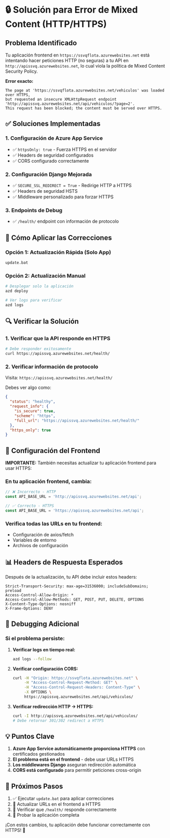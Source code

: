 # 🔒 Solución para Error de Mixed Content (HTTP/HTTPS)

## Problema Identificado

Tu aplicación frontend en `https://ssvqflota.azurewebsites.net` está intentando hacer peticiones HTTP (no seguras) a tu API en `http://apissvq.azurewebsites.net`, lo cual viola la política de Mixed Content Security Policy.

**Error exacto:**
```
The page at 'https://ssvqflota.azurewebsites.net/vehiculos' was loaded over HTTPS, 
but requested an insecure XMLHttpRequest endpoint 'http://apissvq.azurewebsites.net/api/vehiculos/?page=2'. 
This request has been blocked; the content must be served over HTTPS.
```

## ✅ Soluciones Implementadas

### 1. Configuración de Azure App Service
- ✅ `httpsOnly: true` - Fuerza HTTPS en el servidor
- ✅ Headers de seguridad configurados
- ✅ CORS configurado correctamente

### 2. Configuración Django Mejorada
- ✅ `SECURE_SSL_REDIRECT = True` - Redirige HTTP a HTTPS
- ✅ Headers de seguridad HSTS
- ✅ Middleware personalizado para forzar HTTPS

### 3. Endpoints de Debug
- ✅ `/health/` endpoint con información de protocolo

## 🚀 Cómo Aplicar las Correcciones

### Opción 1: Actualización Rápida (Solo App)
```bash
update.bat
```

### Opción 2: Actualización Manual
```bash
# Desplegar solo la aplicación
azd deploy

# Ver logs para verificar
azd logs
```

## 🔍 Verificar la Solución

### 1. Verificar que la API responde en HTTPS
```bash
# Debe responder exitosamente
curl https://apissvq.azurewebsites.net/health/
```

### 2. Verificar información de protocolo
Visita: `https://apissvq.azurewebsites.net/health/`

Debes ver algo como:
```json
{
  "status": "healthy",
  "request_info": {
    "is_secure": true,
    "scheme": "https",
    "full_url": "https://apissvq.azurewebsites.net/health/"
  },
  "https_only": true
}
```

## 🔧 Configuración del Frontend

**IMPORTANTE:** También necesitas actualizar tu aplicación frontend para usar HTTPS:

### En tu aplicación frontend, cambia:
```javascript
// ❌ Incorrecto - HTTP
const API_BASE_URL = 'http://apissvq.azurewebsites.net/api';

// ✅ Correcto - HTTPS
const API_BASE_URL = 'https://apissvq.azurewebsites.net/api';
```

### Verifica todas las URLs en tu frontend:
- Configuración de axios/fetch
- Variables de entorno
- Archivos de configuración

## 📊 Headers de Respuesta Esperados

Después de la actualización, tu API debe incluir estos headers:

```http
Strict-Transport-Security: max-age=31536000; includeSubDomains; preload
Access-Control-Allow-Origin: *
Access-Control-Allow-Methods: GET, POST, PUT, DELETE, OPTIONS
X-Content-Type-Options: nosniff
X-Frame-Options: DENY
```

## 🐛 Debugging Adicional

### Si el problema persiste:

1. **Verificar logs en tiempo real:**
   ```bash
   azd logs --follow
   ```

2. **Verificar configuración CORS:**
   ```bash
   curl -H "Origin: https://ssvqflota.azurewebsites.net" \
        -H "Access-Control-Request-Method: GET" \
        -H "Access-Control-Request-Headers: Content-Type" \
        -X OPTIONS \
        https://apissvq.azurewebsites.net/api/vehiculos/
   ```

3. **Verificar redirección HTTP -> HTTPS:**
   ```bash
   curl -I http://apissvq.azurewebsites.net/api/vehiculos/
   # Debe retornar 301/302 redirect a HTTPS
   ```

## 💡 Puntos Clave

1. **Azure App Service automáticamente proporciona HTTPS** con certificados gestionados
2. **El problema está en el frontend** - debe usar URLs HTTPS
3. **Los middlewares Django** aseguran redirección automática
4. **CORS está configurado** para permitir peticiones cross-origin

## 🎯 Próximos Pasos

1. ✅ Ejecutar `update.bat` para aplicar correcciones
2. 🔄 Actualizar URLs en el frontend a HTTPS
3. 🧪 Verificar que `/health/` responde correctamente
4. 🚀 Probar la aplicación completa

¡Con estos cambios, tu aplicación debe funcionar correctamente con HTTPS! 🎉
